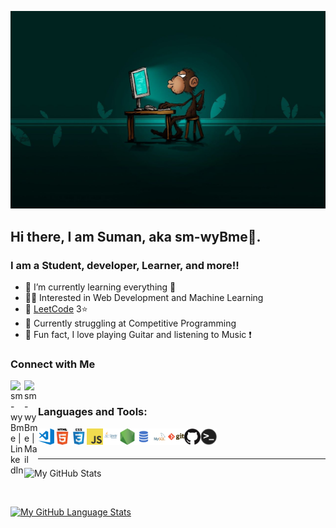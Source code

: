 ![header-image](https://github.com/sm-wyBme/sm-wyBme/blob/main/images/1796531.jpg)

## Hi there, I am Suman, aka sm-wyBme👋.

### I am a Student, developer, Learner, and more!!

* 🌱 I’m currently learning everything 🤣
* 👩‍🏫 Interested in Web Development and Machine Learning
* 🐧 [LeetCode](https://leetcode.com/sm-wyBme/) 3⭐
* 🎈 Currently struggling at Competitive Programming 
* 🎉 Fun fact, I love playing Guitar and listening to Music ❗

### Connect with Me

<a href="https://www.linkedin.com/in/suman-mondal-6a07031ba/"><img align="left" alt="sm-wyBme | LinkedIn" width="22px" src="https://cdn.jsdelivr.net/npm/simple-icons@v3/icons/linkedin.svg"/></a>
<a href="mailto:smondal2001s@gmail.com"><img align="left" alt="sm-wyBme | Mail" width="22px" src="https://cdn.jsdelivr.net/npm/simple-icons@v3/icons/gmail.svg"/></a>

<br />

### Languages and Tools:

<img align="left" alt="Visual Studio Code" width="26px" src="https://raw.githubusercontent.com/github/explore/80688e429a7d4ef2fca1e82350fe8e3517d3494d/topics/visual-studio-code/visual-studio-code.png" />
<img align="left" alt="HTML5" width="26px" src="https://raw.githubusercontent.com/github/explore/80688e429a7d4ef2fca1e82350fe8e3517d3494d/topics/html/html.png" />
<img align="left" alt="CSS3" width="26px" src="https://raw.githubusercontent.com/github/explore/80688e429a7d4ef2fca1e82350fe8e3517d3494d/topics/css/css.png" />
<img align="left" alt="JavaScript" width="26px" src="https://raw.githubusercontent.com/github/explore/80688e429a7d4ef2fca1e82350fe8e3517d3494d/topics/javascript/javascript.png" />
<img align="left" alt="Java" width="26px" src="https://raw.githubusercontent.com/github/explore/80688e429a7d4ef2fca1e82350fe8e3517d3494d/topics/java/java.png" />
<img align="left" alt="Node.js" width="26px" src="https://raw.githubusercontent.com/github/explore/80688e429a7d4ef2fca1e82350fe8e3517d3494d/topics/nodejs/nodejs.png" />
<img align="left" alt="SQL" width="26px" src="https://raw.githubusercontent.com/github/explore/80688e429a7d4ef2fca1e82350fe8e3517d3494d/topics/sql/sql.png" />
<img align="left" alt="MySQL" width="26px" src="https://raw.githubusercontent.com/github/explore/80688e429a7d4ef2fca1e82350fe8e3517d3494d/topics/mysql/mysql.png" />
<img align="left" alt="Git" width="26px" src="https://raw.githubusercontent.com/github/explore/80688e429a7d4ef2fca1e82350fe8e3517d3494d/topics/git/git.png"/>
<img align="left" alt="GitHub" width="26px" src="https://raw.githubusercontent.com/github/explore/78df643247d429f6cc873026c0622819ad797942/topics/github/github.png" />
<img align="left" alt="HTML5" width="26px" src="https://raw.githubusercontent.com/github/explore/80688e429a7d4ef2fca1e82350fe8e3517d3494d/topics/terminal/terminal.png" />

<br />
<br />

---

![My GitHub Stats](https://github-readme-stats.vercel.app/api/?username=sm-wyBme)

<br>

[![My GitHub Language Stats](https://github-readme-stats.vercel.app/api/top-langs/?username=sm-wyBme)]()

<br>


